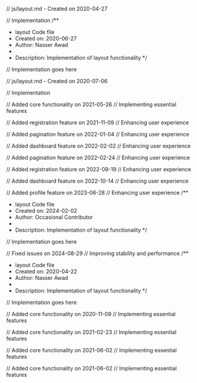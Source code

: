 // js/layout.md - Created on 2020-04-27

// Implementation
/**
 * layout Code file
 * Created on: 2020-06-27
 * Author: Nasser Awad
 *
 * Description: Implementation of layout functionality
 */
 
// Implementation goes here

// js/layout.md - Created on 2020-07-06

// Implementation

// Added core functionality on 2021-05-26
// Implementing essential features

// Added registration feature on 2021-11-09
// Enhancing user experience

// Added pagination feature on 2022-01-04
// Enhancing user experience

// Added dashboard feature on 2022-02-02
// Enhancing user experience

// Added pagination feature on 2022-02-24
// Enhancing user experience

// Added registration feature on 2022-09-19
// Enhancing user experience

// Added dashboard feature on 2022-10-14
// Enhancing user experience

// Added profile feature on 2023-06-28
// Enhancing user experience
/**
 * layout Code file
 * Created on: 2024-02-02
 * Author: Occasional Contributor
 *
 * Description: Implementation of layout functionality
 */
 
// Implementation goes here


// Fixed issues on 2024-08-29
// Improving stability and performance
/**
 * layout Code file
 * Created on: 2020-04-22
 * Author: Nasser Awad
 *
 * Description: Implementation of layout functionality
 */
 
// Implementation goes here


// Added core functionality on 2020-11-09
// Implementing essential features

// Added core functionality on 2021-02-23
// Implementing essential features

// Added core functionality on 2021-06-02
// Implementing essential features

// Added core functionality on 2021-06-02
// Implementing essential features
